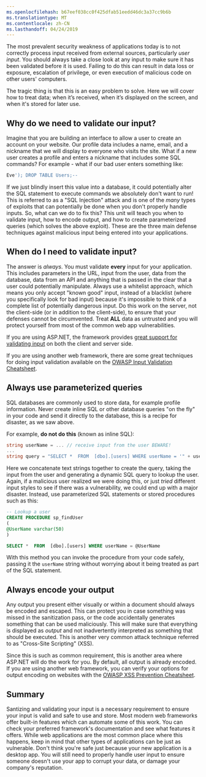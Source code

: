 ```yaml
---
ms.openlocfilehash: b67eef038cc0f425dfab51eedd46dc3a37cc9b6b
ms.translationtype: MT
ms.contentlocale: zh-CN
ms.lasthandoff: 04/24/2019
---
```

The most prevalent security weakness of applications today is to not correctly process input received from external sources, particularly _user input_. You should always take a close look at any input to make sure it has been validated before it is used. Failing to do this can result in data loss or exposure, escalation of privilege, or even execution of malicious code on other users' computers.

The tragic thing is that this is an easy problem to solve. Here we will cover how to treat data; when it’s received, when it’s displayed on the screen, and when it's stored for later use.

## <a name="why-do-we-need-to-validate-our-input"></a>Why do we need to validate our input?

Imagine that you are building an interface to allow a user to create an account on your website. Our profile data includes a name, email, and a nickname that we will display to everyone who visits the site. What if a new user creates a profile and enters a nickname that includes some SQL commands? For example - what if our bad user enters something like:

```sql
Eve'); DROP TABLE Users;--
```

If we just blindly insert this value into a database, it could potentially alter the SQL statement to execute commands we absolutely don't want to run! This is referred to as a "SQL Injection" attack and is one of the _many_ types of exploits that can potentially be done when you don't properly handle inputs. So, what can we do to fix this? This unit will teach you when to validate input, how to encode output, and how to create parameterized queries (which solves the above exploit). These are the three main defense techniques against malicious input being entered into your applications.

## <a name="when-do-i-need-to-validate-input"></a>When do I need to validate input?

The answer is _always_. You must validate **every** input for your application. This includes parameters in the URL, input from the user, data from the database, data from an API and anything that is passed in the clear that a user could potentially manipulate. Always use a whitelist approach, which means you only accept "known good" input, instead of a blacklist (where you specifically look for bad input) because it's impossible to think of a complete list of potentially dangerous input.  Do this work on the server, not the client-side (or in addition to the client-side), to ensure that your defenses cannot be circumvented. Treat **ALL** data as untrusted and you will protect yourself from most of the common web app vulnerabilities.

If you are using ASP.NET, the framework provides [great support for validating input](https://docs.microsoft.com/aspnet/web-pages/overview/ui-layouts-and-themes/validating-user-input-in-aspnet-web-pages-sites) on both the client and server side.

If you are using another web framework, there are some great techniques for doing input validation available on the [OWASP Input Validation Cheatsheet](https://www.owasp.org/index.php/Input_Validation_Cheat_Sheet).


## <a name="always-use-parameterized-queries"></a>Always use parameterized queries

SQL databases are commonly used to store data, for example profile information.  Never create inline SQL or other database queries "on the fly" in your code and send it directly to the database, this is a recipe for disaster, as we saw above.

For example, **do not do this** (known as inline SQL):

```csharp
string userName = ... // receive input from the user BEWARE!
...
string query = "SELECT *  FROM  [dbo].[users] WHERE userName = '" + userName + "'";
```

Here we concatenate text strings together to create the query, taking the input from the user and generating a dynamic SQL query to lookup the user. Again, if a malicious user realized we were doing this, or just _tried_ different input styles to see if there was a vulnerability, we could end up with a major disaster. Instead, use parameterized SQL statements or stored procedures such as this:

```sql
-- Lookup a user
CREATE PROCEDURE sp_findUser
(
@UserName varchar(50)
)

SELECT *  FROM  [dbo].[users] WHERE userName = @UserName
```

With this method you can invoke the procedure from your code safely, passing it the `userName` string without worrying about it being treated as part of the SQL statement.

## <a name="always-encode-your-output"></a>Always encode your output

Any output you present either visually or within a document should always be encoded and escaped. This can protect you in case something was missed in the sanitization pass, or the code accidentally generates something that can be used maliciously. This will make sure that everything is displayed as _output_ and not inadvertently interpreted as something that should be executed. This is another very common attack technique referred to as "Cross-Site Scripting" (XSS).

Since this is such as common requirement, this is another area where ASP.NET will do the work for you. By default, all output is already encoded. If you are using another web framework, you can verify your options for output encoding on websites with the [OWASP XSS Prevention Cheatsheet](https://www.owasp.org/index.php/XSS_(Cross_Site_Scripting)_Prevention_Cheat_Sheet).

## <a name="summary"></a>Summary

Santizing and validating your input is a necessary requirement to ensure your input is valid and safe to use and store. Most modern web frameworks offer built-in features which can automate some of this work. You can check your preferred framework's documentation and see what features it offers. While web applications are the most common place where this happens, keep in mind that other types of applications can be just as vulnerable. Don't think you're safe just because your new application is a desktop app. You will still need to properly handle user input to ensure someone doesn't use your app to corrupt your data, or damage your company's reputation.